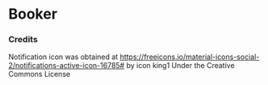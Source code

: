 # Booker


### Credits
Notification icon was obtained at
https://freeicons.io/material-icons-social-2/notifications-active-icon-16785#
by icon king1
Under the Creative Commons License